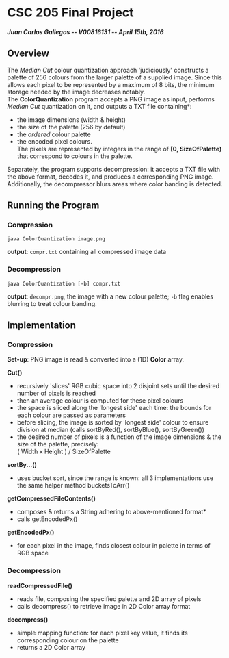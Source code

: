 # CSC 205 Final Project
##### Juan Carlos Gallegos -- V00816131 -- April 15th, 2016

## Overview
The *Median Cut* colour quantization approach 'judiciously' constructs a palette of 256 colours from the larger palette of a supplied image. Since this allows each pixel to be represented by a maximum of 8 bits, the minimum storage needed by the image decreases notably.  
The **ColorQuantization** program accepts a PNG image as input, performs *Median Cut* quantization on it, and outputs a TXT file containing*:   

* the image dimensions (width & height)  
* the size of the palette (256 by default)   
* the *ordered* colour palette  
* the encoded pixel colours.  
The pixels are represented by integers in the range of **[0, SizeOfPalette)** that correspond to colours in the palette.

Separately, the program supports decompression: it accepts a TXT file with the above format, decodes it, and produces a corresponding PNG image.  
Additionally, the decompressor blurs areas where color banding is detected.

## Running the Program

### Compression

`java ColorQuantization image.png`  
  
**output**: `compr.txt` containing all compressed image data

### Decompression

`java ColorQuantization [-b] compr.txt`

**output**: `decompr.png`, the image with a new colour palette; `-b` flag enables blurring to treat colour banding.


## Implementation
### Compression

**Set-up**: PNG image is read & converted into a (1D) **Color** array.  

**Cut()**   

* recursively 'slices' RGB cubic space into 2 disjoint sets until the desired number of pixels is reached 
* then an average colour is computed for these pixel colours
* the space is sliced along the 'longest side' each time: the bounds for each colour are passed as parameters
* before slicing, the image is sorted by 'longest side' colour to ensure division at median (calls sortByRed(), sortByBlue(), sortByGreen())
* the desired number of pixels is a function of the image dimensions & the size of the palette, precisely:   
( Width x Height ) / SizeOfPalette  

**sortBy...()**

* uses bucket sort, since the range is known: all 3 implementations use the same helper method bucketsToArr()

**getCompressedFileContents()**  

* composes & returns a String adhering to above-mentioned format* 
* calls getEncodedPx()

**getEncodedPx()**  

* for each pixel in the image, finds closest colour in palette in terms of RGB space

### Decompression

**readCompressedFile()**  

* reads file, composing the specified palette and 2D array of pixels
* calls decompress() to retrieve image in 2D Color array format

**decompress()**

* simple mapping function: for each pixel key value, it finds its corresponding colour on the palette
* returns a 2D Color array

